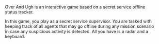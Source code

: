 Over And Ugh is an interactive game based on a secret service offline status tracker.

In this game, you play as a secret service supervisor. You are tasked with keeping track of all agents that may go offline during any mission scenario in case any suspicious activity is detected. All you have is a radar and a keyboard.